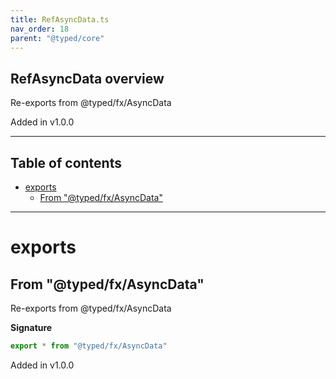 ```yaml
---
title: RefAsyncData.ts
nav_order: 18
parent: "@typed/core"
---
```


## RefAsyncData overview

Re-exports from @typed/fx/AsyncData

Added in v1.0.0

---

<h2 class="text-delta">Table of contents</h2>

- [exports](#exports)
  - [From "@typed/fx/AsyncData"](#from-typedfxasyncdata)

---

# exports

## From "@typed/fx/AsyncData"

Re-exports from @typed/fx/AsyncData

**Signature**

```ts
export * from "@typed/fx/AsyncData"
```

Added in v1.0.0

